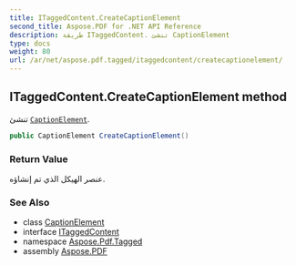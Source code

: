 ```yaml
---
title: ITaggedContent.CreateCaptionElement
second_title: Aspose.PDF for .NET API Reference
description: طريقة ITaggedContent. تنشئ CaptionElement
type: docs
weight: 80
url: /ar/net/aspose.pdf.tagged/itaggedcontent/createcaptionelement/
---
```

## ITaggedContent.CreateCaptionElement method

تنشئ [`CaptionElement`](../../../aspose.pdf.logicalstructure/captionelement/).

```csharp
public CaptionElement CreateCaptionElement()
```

### Return Value

عنصر الهيكل الذي تم إنشاؤه.

### See Also

* class [CaptionElement](../../../aspose.pdf.logicalstructure/captionelement/)
* interface [ITaggedContent](../)
* namespace [Aspose.Pdf.Tagged](../../../aspose.pdf.tagged/)
* assembly [Aspose.PDF](../../../)